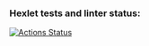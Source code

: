 ### Hexlet tests and linter status:
[![Actions Status](https://github.com/Helen2813/frontend-project-lvl1/workflows/hexlet-check/badge.svg)](https://github.com/Helen2813/frontend-project-lvl1/actions)